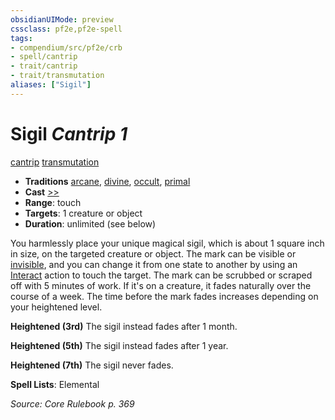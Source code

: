 ```yaml
---
obsidianUIMode: preview
cssclass: pf2e,pf2e-spell
tags:
- compendium/src/pf2e/crb
- spell/cantrip
- trait/cantrip
- trait/transmutation
aliases: ["Sigil"]
---
```

# Sigil *Cantrip 1*   
[cantrip](cantrip.md "Cantrip Spell Trait")  [transmutation](transmutation.md "Transmutation School Trait")  

- **Traditions** [arcane](arcane.md "Arcane Tradition Trait"), [divine](divine.md "Divine Tradition Trait"), [occult](occult.md "Occult Tradition Trait"), [primal](primal.md "Primal Tradition Trait")
- **Cast** [>>](chapter-9-playing-the-game.md#Actions "Two-Action") 
- **Range**: touch
- **Targets**: 1 creature or object
- **Duration**: unlimited (see below)

You harmlessly place your unique magical sigil, which is about 1 square inch in size, on the targeted creature or object. The mark can be visible or [invisible](conditions.md#Invisible), and you can change it from one state to another by using an [Interact](interact.md) action to touch the target. The mark can be scrubbed or scraped off with 5 minutes of work. If it's on a creature, it fades naturally over the course of a week. The time before the mark fades increases depending on your heightened level.

**Heightened (3rd)** The sigil instead fades after 1 month.

**Heightened (5th)** The sigil instead fades after 1 year.

**Heightened (7th)** The sigil never fades.

**Spell Lists**: Elemental

*Source: Core Rulebook p. 369*